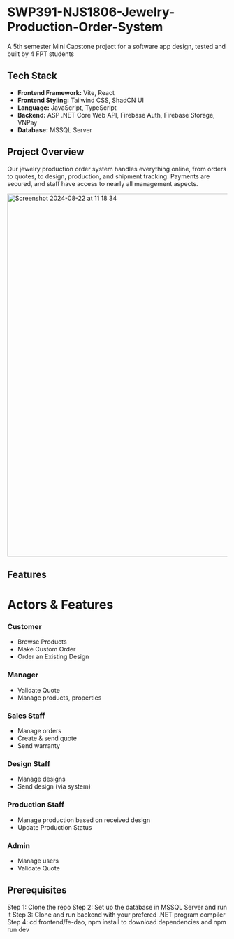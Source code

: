 # SWP391-NJS1806-Jewelry-Production-Order-System
A 5th semester Mini Capstone project for a software app design, tested and built by 4 FPT students

## Tech Stack

- **Frontend Framework:** Vite, React
- **Frontend Styling:** Tailwind CSS, ShadCN UI
- **Language:** JavaScript, TypeScript
- **Backend:** ASP .NET Core Web API, Firebase Auth, Firebase Storage, VNPay
- **Database:** MSSQL Server

## Project Overview

 Our jewelry production order system handles everything online, from orders to quotes, to design, production, and shipment tracking. Payments are secured, and staff have access to nearly all management aspects.
 
<img width="830" alt="Screenshot 2024-08-22 at 11 18 34" src="https://github.com/user-attachments/assets/78c217b1-1f21-4743-b48f-5988e99d8558">

 
## Features

# Actors & Features

### Customer
- Browse Products
- Make Custom Order
- Order an Existing Design

### Manager
- Validate Quote
- Manage products, properties

### Sales Staff
- Manage orders
- Create & send quote
- Send warranty

### Design Staff
- Manage designs
- Send design (via system)

### Production Staff
- Manage production based on received design
- Update Production Status

### Admin
- Manage users
- Validate Quote


## Prerequisites

Step 1: Clone the repo
Step 2: Set up the database in MSSQL Server and run it
Step 3: Clone and run backend with your prefered .NET program compiler
Step 4: cd frontend/fe-dao, npm install to download dependencies and npm run dev



